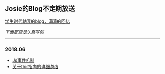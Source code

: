 ## Josie的Blog不定期放送


[学生时代瞎写的blog，满满的回忆](https://blog.csdn.net/ljw_josie)

*下面那些是认真写的*

---

### 2018.06
*	[Js事件机制](https://github.com/Josie-ljw/Blog/tree/master/js-event-system)
* [关于this指向的详细总结](https://github.com/Josie-ljw/Blog/tree/master/details-about-this)


